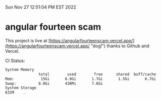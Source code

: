 Sun Nov 27 12:51:04 PM EST 2022

# angular fourteen scam


This project is live at [https://angularfourteenscam.vercel.app/](https://angularfourteenscam.vercel.app/ "dog!") thanks to Github and Vercel.

CI Status: 

```bash
System Memory
               total        used        free      shared  buff/cache   available
Mem:            15Gi       6.9Gi       1.7Gi       1.5Gi       6.7Gi       6.6Gi
Swap:          8.0Gi       430Mi       7.6Gi
System Storage
632M	.
